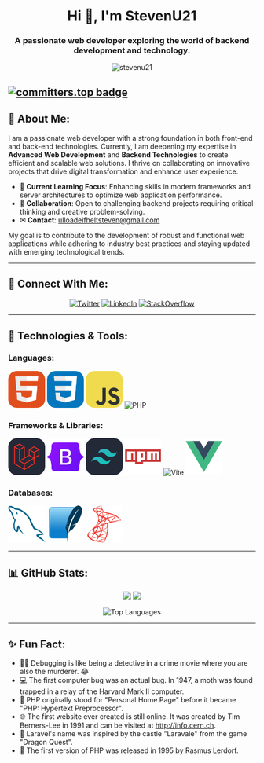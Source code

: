 <h1 align="center">Hi 👋, I'm StevenU21</h1>
<h3 align="center">A passionate web developer exploring the world of backend development and technology.</h3>

<p align="center"> <img src="https://komarev.com/ghpvc/?username=stevenu21&label=Profile%20views&color=0e75b6&style=flat" alt="stevenu21" /> </p>

[![committers.top badge](https://user-badge.committers.top/nicaragua_private/StevenU21.svg)](https://user-badge.committers.top/nicaragua_private/StevenU21)
---

## 🌟 About Me:

I am a passionate web developer with a strong foundation in both front-end and back-end technologies. Currently, I am deepening my expertise in **Advanced Web Development** and **Backend Technologies** to create efficient and scalable web solutions. I thrive on collaborating on innovative projects that drive digital transformation and enhance user experience.

- 🌱 **Current Learning Focus**: Enhancing skills in modern frameworks and server architectures to optimize web application performance.
- 💬 **Collaboration**: Open to challenging backend projects requiring critical thinking and creative problem-solving.
- ✉ **Contact**: [ulloadeifheltsteven@gmail.com](mailto:ulloadeifheltsteven@gmail.com)

My goal is to contribute to the development of robust and functional web applications while adhering to industry best practices and staying updated with emerging technological trends.

---

## 👤 Connect With Me:

<p align="center">
<a href="https://twitter.com/deifhelt" target="_blank"><img align="center" src="https://raw.githubusercontent.com/rahuldkjain/github-profile-readme-generator/master/src/images/icons/Social/twitter.svg" alt="Twitter" height="40" width="40" /></a>
<a href="https://linkedin.com/in/deifhelt-ulloa-12b56323a" target="_blank"><img align="center" src="https://raw.githubusercontent.com/rahuldkjain/github-profile-readme-generator/master/src/images/icons/Social/linked-in-alt.svg" alt="LinkedIn" height="40" width="40" /></a>
<a href="https://stackoverflow.com/users/19900718/deifhelt-ulloa" target="_blank"><img align="center" src="https://raw.githubusercontent.com/rahuldkjain/github-profile-readme-generator/master/src/images/icons/Social/stack-overflow.svg" alt="StackOverflow" height="40" width="40" /></a>
</p>

---

## 🔧 Technologies & Tools:

### Languages:

<div>
    <img src="https://raw.githubusercontent.com/tandpfun/skill-icons/59059d9d1a2c092696dc66e00931cc1181a4ce1f/icons/HTML.svg" height="75px"/>
    <img src="https://raw.githubusercontent.com/tandpfun/skill-icons/59059d9d1a2c092696dc66e00931cc1181a4ce1f/icons/CSS.svg" height="75px"/>
    <img src="https://raw.githubusercontent.com/tandpfun/skill-icons/59059d9d1a2c092696dc66e00931cc1181a4ce1f/icons/JavaScript.svg" height="75px"/>
    <img src="https://upload.wikimedia.org/wikipedia/commons/2/27/PHP-logo.svg" alt="PHP" height="75px"/>
</div>

### Frameworks & Libraries:

<div>
    <img src="https://raw.githubusercontent.com/tandpfun/skill-icons/59059d9d1a2c092696dc66e00931cc1181a4ce1f/icons/Laravel-Dark.svg" height="75px"/>
    <img src="https://raw.githubusercontent.com/devicons/devicon/master/icons/bootstrap/bootstrap-original.svg" height="75px"/>
    <img src="https://raw.githubusercontent.com/tandpfun/skill-icons/main/icons/TailwindCSS-Dark.svg" alt="Tailwind CSS" height="75px"/>
    <img src="https://raw.githubusercontent.com/devicons/devicon/master/icons/npm/npm-original-wordmark.svg" alt="NPM" height="75px"/>
       <img src="https://vitejs.dev/logo.svg" alt="Vite" height="75px"/>
    <img src="https://raw.githubusercontent.com/devicons/devicon/master/icons/vuejs/vuejs-original.svg" alt="VueJS" height="75px"/>

</div>

### Databases:

<div>
    <img src="https://raw.githubusercontent.com/devicons/devicon/master/icons/mysql/mysql-original.svg" alt="MySQL" height="75px"/>
    <img src="https://raw.githubusercontent.com/devicons/devicon/master/icons/sqlite/sqlite-original.svg" alt="SQLite" height="75px"/>
    <img src="https://raw.githubusercontent.com/devicons/devicon/master/icons/microsoftsqlserver/microsoftsqlserver-plain.svg" alt="SQL Server" height="75px"/>
</div>

---

## 📊 GitHub Stats:

<div align="center">
    <picture>
        <source 
            srcset="https://github-readme-stats.vercel.app/api?username=StevenU21&theme=radical&hide_border=true&include_all_commits=true&count_private=true&rank_icon=github&show_icons=true&card_width=500px" 
            media="(prefers-color-scheme: dark)"
        />
        <source 
            srcset="https://github-readme-stats.vercel.app/api?username=StevenU21&hide_border=true&include_all_commits=true&count_private=true&rank_icon=github&show_icons=true&card_width=500px" 
            media="(prefers-color-scheme: light), (prefers-color-scheme: no-preference)"
        />
        <img src="https://github-readme-stats.vercel.app/api?username=StevenU21&hide_border=true&include_all_commits=true&count_private=true&rank_icon=github&show_icons=true&card_width=500px">
    </picture>
    <picture>
        <source 
            srcset="https://github-readme-streak-stats.herokuapp.com/?user=StevenU21&theme=radical&hide_border=true" 
            media="(prefers-color-scheme: dark)"
        />
        <source 
            srcset="https://github-readme-streak-stats.herokuapp.com/?user=StevenU21&theme=radical&hide_border=true" 
            media="(prefers-color-scheme: light), (prefers-color-scheme: no-preference)"
        />
        <img src="https://github-readme-streak-stats.herokuapp.com/?user=stevenu21&theme=radical&hide_border=true">
    </picture>
    <br>
    <p>
        <img src="https://github-readme-stats.vercel.app/api/top-langs?username=stevenu21&show_icons=true&locale=en&layout=compact&theme=radical" alt="Top Languages"/>
    </p>
</div>

---

## ✨ Fun Fact:

- 🕵️‍♂️ Debugging is like being a detective in a crime movie where you are also the murderer. 😂
- 💻 The first computer bug was an actual bug. In 1947, a moth was found trapped in a relay of the Harvard Mark II computer.
- 🐘 PHP originally stood for "Personal Home Page" before it became "PHP: Hypertext Preprocessor".
- 🌐 The first website ever created is still online. It was created by Tim Berners-Lee in 1991 and can be visited at http://info.cern.ch.
- 🚀 Laravel's name was inspired by the castle "Laravale" from the game "Dragon Quest".
- 📅 The first version of PHP was released in 1995 by Rasmus Lerdorf.
